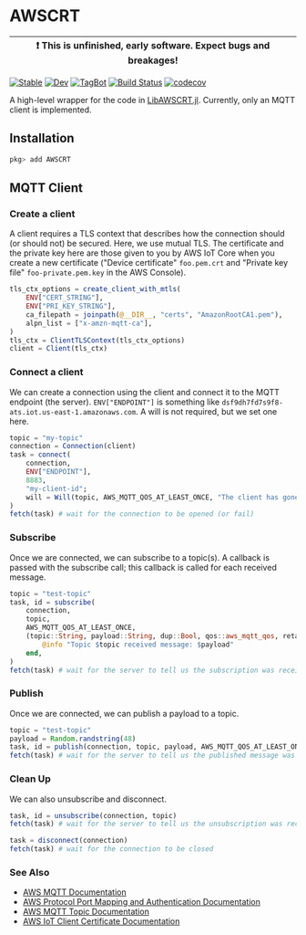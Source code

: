 # AWSCRT

| :exclamation: This is unfinished, early software. Expect bugs and breakages! |
|------------------------------------------------------------------------------|

[![Stable](https://img.shields.io/badge/docs-stable-blue.svg)](https://Octogonapus.github.io/AWSCRT.jl/stable)
[![Dev](https://img.shields.io/badge/docs-dev-blue.svg)](https://Octogonapus.github.io/AWSCRT.jl/dev)
[![TagBot](https://github.com/Octogonapus/AWSCRT.jl/actions/workflows/TagBot.yml/badge.svg)](https://github.com/Octogonapus/AWSCRT.jl/actions/workflows/TagBot.yml)
[![Build Status](https://github.com/Octogonapus/AWSCRT.jl/actions/workflows/CI.yml/badge.svg?branch=main)](https://github.com/Octogonapus/AWSCRT.jl/actions/workflows/CI.yml?query=branch%3Amain)
[![codecov](https://codecov.io/gh/Octogonapus/AWSCRT.jl/branch/main/graph/badge.svg?token=VFJ87JOF1O)](https://codecov.io/gh/Octogonapus/AWSCRT.jl)

A high-level wrapper for the code in [LibAWSCRT.jl](https://github.com/Octogonapus/LibAWSCRT.jl).
Currently, only an MQTT client is implemented.

## Installation

```julia
pkg> add AWSCRT
```

## MQTT Client

### Create a client

A client requires a TLS context that describes how the connection should (or should not) be secured.
Here, we use mutual TLS. The certificate and the private key here are those given to you by AWS IoT Core when you
create a new certificate ("Device certificate" `foo.pem.crt` and "Private key file" `foo-private.pem.key` in
the AWS Console).

```julia
tls_ctx_options = create_client_with_mtls(
    ENV["CERT_STRING"],
    ENV["PRI_KEY_STRING"],
    ca_filepath = joinpath(@__DIR__, "certs", "AmazonRootCA1.pem"),
    alpn_list = ["x-amzn-mqtt-ca"],
)
tls_ctx = ClientTLSContext(tls_ctx_options)
client = Client(tls_ctx)
```

### Connect a client

We can create a connection using the client and connect it to the MQTT endpoint (the server).
`ENV["ENDPOINT"]` is something like `dsf9dh7fd7s9f8-ats.iot.us-east-1.amazonaws.com`.
A will is not required, but we set one here.

```julia
topic = "my-topic"
connection = Connection(client)
task = connect(
    connection,
    ENV["ENDPOINT"],
    8883,
    "my-client-id";
    will = Will(topic, AWS_MQTT_QOS_AT_LEAST_ONCE, "The client has gone offline!", false),
)
fetch(task) # wait for the connection to be opened (or fail)
```

### Subscribe

Once we are connected, we can subscribe to a topic(s).
A callback is passed with the subscribe call; this callback is called for each received message.

```julia
topic = "test-topic"
task, id = subscribe(
    connection,
    topic,
    AWS_MQTT_QOS_AT_LEAST_ONCE,
    (topic::String, payload::String, dup::Bool, qos::aws_mqtt_qos, retain::Bool) -> begin
        @info "Topic $topic received message: $payload"
    end,
)
fetch(task) # wait for the server to tell us the subscription was received
```

### Publish

Once we are connected, we can publish a payload to a topic.

```julia
topic = "test-topic"
payload = Random.randstring(48)
task, id = publish(connection, topic, payload, AWS_MQTT_QOS_AT_LEAST_ONCE)
fetch(task) # wait for the server to tell us the published message was received
```

### Clean Up

We can also unsubscribe and disconnect.

```julia
task, id = unsubscribe(connection, topic)
fetch(task) # wait for the server to tell us the unsubscription was received

task = disconnect(connection)
fetch(task) # wait for the connection to be closed
```

### See Also

- [AWS MQTT Documentation](https://docs.aws.amazon.com/iot/latest/developerguide/mqtt.html)
- [AWS Protocol Port Mapping and Authentication Documentation](https://docs.aws.amazon.com/iot/latest/developerguide/protocols.html)
- [AWS MQTT Topic Documentation](https://docs.aws.amazon.com/iot/latest/developerguide/topics.html)
- [AWS IoT Client Certificate Documentation](https://docs.aws.amazon.com/iot/latest/developerguide/x509-client-certs.html)
